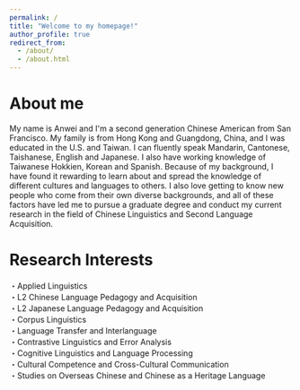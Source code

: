```yaml
---
permalink: /
title: "Welcome to my homepage!"  
author_profile: true
redirect_from: 
  - /about/
  - /about.html
---
```

About me
======
My name is Anwei and I'm a second generation Chinese American from San Francisco. My family is from Hong Kong and Guangdong, China, and I was educated in the U.S. and Taiwan. I can fluently speak Mandarin, Cantonese, Taishanese, English and Japanese. I also have working knowledge of Taiwanese Hokkien, Korean and Spanish. Because of my background, I have found it rewarding to learn about and spread the knowledge of different cultures and languages to others. I also love getting to know new people who come from their own diverse backgrounds, and all of these factors have led me to pursue a graduate degree and conduct my current research in the field of Chinese Linguistics and Second Language Acquisition.

Research Interests
======
・Applied Linguistics  
・L2 Chinese Language Pedagogy and Acquisition  
・L2 Japanese Language Pedagogy and Acquisition  
・Corpus Linguistics  
・Language Transfer and Interlanguage  
・Contrastive Linguistics and Error Analysis  
・Cognitive Linguistics and Language Processing  
・Cultural Competence and Cross-Cultural Communication  
・Studies on Overseas Chinese and Chinese as a Heritage Language
